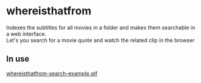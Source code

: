 # whereisthatfrom  
Indexes the subtitles for all movies in a folder and makes them searchable in a web interface.  
Let's you search for a movie quote and watch the related clip in the browser  

## In use
[whereisthatfrom-search-example.gif](whereisthatfrom-search-example.gif)  
